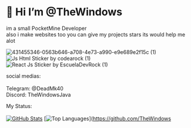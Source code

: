 
# 👋 Hi I’m @TheWindows

 im a small PocketMine Developer 
 <br>
 also i make websites too you can give my projects stars its would help me alot

![431455346-0563b646-a708-4e73-a990-e9e689e2f15c (1)](https://github.com/user-attachments/assets/3158dfb3-c7c4-4b6e-bda6-e39d6de27487) ![Js Html Sticker by codearock (1)](https://github.com/user-attachments/assets/af110083-93bb-4c1e-a7da-1401758aa786)![React Js Sticker by EscuelaDevRock (1)](https://github.com/user-attachments/assets/8e61cb05-31e2-493d-a9b8-c4a8b78e1eb6)

social medias:
<br>
<br>
Telegram: @DeadMk40
<br>
Discord: TheWindowsJava

My Status:
<br>
<br>
[![GitHub Stats](https://github-readme-stats.vercel.app/api?username=TheWindows&show_icons=true&theme=radical)](https://github.com/TheWindows)
[![Top Languages](https://github-readme-stats.vercel.app/api/top-langs/?username=TheWindows&layout=compact&theme=radical)](https://github.com/TheWindows
